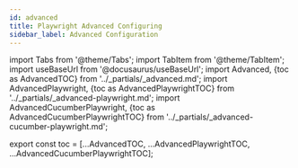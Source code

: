 ```yaml
---
id: advanced
title: Playwright Advanced Configuring
sidebar_label: Advanced Configuration
---
```


import Tabs from '@theme/Tabs';
import TabItem from '@theme/TabItem';
import useBaseUrl from '@docusaurus/useBaseUrl';
import Advanced, {toc as AdvancedTOC} from '../_partials/_advanced.md';
import AdvancedPlaywright, {toc as AdvancedPlaywrightTOC} from '../_partials/_advanced-playwright.md';
import AdvancedCucumberPlaywright, {toc as AdvancedCucumberPlaywrightTOC} from '../_partials/_advanced-cucumber-playwright.md';

<Advanced />
<AdvancedPlaywright />
<AdvancedCucumberPlaywright />

<!-- Using partials breaks table of contents. Using this workaround to get it working again. -->
export const toc = [...AdvancedTOC, ...AdvancedPlaywrightTOC, ...AdvancedCucumberPlaywrightTOC];